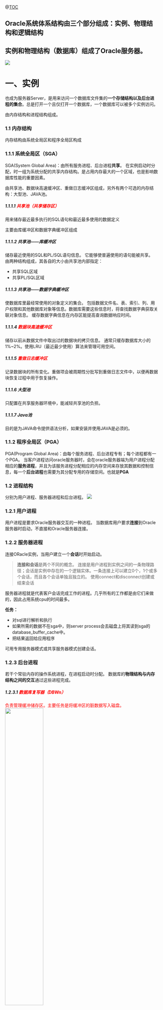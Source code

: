 @[TOC](文章目录)

## Oracle系统体系结构由三个部分组成：**实例、物理结构和逻辑结构**
## 实例和物理结构（数据库）组成了Oracle服务器。
![](https:/raw.githubusercontent.com/buttering/EasyBlogs/master/asset/pictures/830522c4b066364191eadc5cbb0485d7/5b9810e2920220606ad15ab424f9ac38.png)
# 一、实例
也成为服务器Server，是用来访问一个数据库文件集的**一个存储结构以及后台进程的集合**。总是打开一个且仅打开一个数据库，一个数据库可以被多个实例访问。

由内存结构和进程结构组成。
### 1.1 内存结构
内存结构由系统全局区和程序全局区构成
### 1.1.1 系统全局区（SGA）
SGA(System Global Area)：由所有服务进程、后台进程**共享**。
在实例启动时分配，时一组为系统分配的共享内存结构。是占用内存最大的一个区域，也是影响数据库性能的重要因素。

由共享池、数据块高速缓冲区、重做日志缓冲区组成，另外有两个可选的内存结构：大型池、JAVA池。
##### 1.1.1.1 <font color='red'>共享池（共享储存区）</font>
用来储存最近最多执行的SQL语句和最近最多使用的数据定义

主要由库缓冲区和数据字典缓冲区组成
##### 1.1.1.2 共享池——库缓冲区
储存最近使用的SQL和PL/SQL语句信息。
它能够使普遍使用的语句能被共享。
由两种结构组成，其各自的大小由共享池内部指定：
- 共享SQL区域
- 共享PL/SQL区域
##### 1.1.1.3 共享池——数据字典缓冲区
使数据库里最经常使用的对象定义的集合。
包括数据文件名、表、索引、列、用户权限和其他数据库对象等信息。数据库需要这些信息时，将查找数据字典获取关联对象信息。
缓存数据字典信息在内存区能提高查询数据响应时间。
##### 1.1.1.4 <font color='red'>数据块高速缓冲区</font>
储存以前从数据文件中取出过的数据块的拷贝信息。
通常只缓存数据库大小的1%~2%。使用LRU（最近最少使用）算法来管理可用空间。
##### 1.1.1.5 <font color='red'>重做日志缓冲区</font>
记录数据块的所有变化。重做项会被周期性分批写到重做日志文件中，以便再数据块恢复过程中用于恢复操作。
##### 1.1.1.6 大型池
只配置在共享服务器环境中，能减轻共享池的负担。
##### 1.1.1.7 Java池
目的是为JAVA命令提供语法分析，如果安装并使用JAVA是必须的。
### 1.1.2 程序全局区（PGA）
PGA(Program Global Area)：由每个服务进程、后台进程专有；每个进程都有一个PGA。
当客户进程访问oracle服务器时，会在oracle服务器端为用户进程分配相应的**服务进程**，并且为该服务进程分配相应的内存空间来存放其数据和控制信息，每一个**后台进程**也需要为其分配专用的存储空间。也就是**PGA**
### 1.2 进程结构
分别为用户进程、服务器进程和后台进程。
![](https:/raw.githubusercontent.com/buttering/EasyBlogs/master/asset/pictures/830522c4b066364191eadc5cbb0485d7/3ba51db064968810f1883ab13250724a.png)

### 1.2.1 用户进程
用户进程是要求Oracle服务器交互的一种进程。
当数据库用户要求**连接**到Oracle服务器时启动，不直接和Oracle服务器连接。
### 1.2.2 服务器进程
连接ORacle实例，当用户建立一个**会话**时开始启动。

> **连接和会话**是两个不同的概念。  连接是用户进程到实例之间的一条物理路径；会话是实例中存在的一个逻辑实体。一条连接上可以建立0个，1个或多个会话，而且各个会话单独且独立的。
> 使用connect和disconnect创建或结束会话

服务器进程就是代表客户会话完成工作的进程。几乎所有的工作都是由它们来做的，因此占用系统cpu的时间最多。

**任务：**
- 对sql进行解析和执行
- 如果所需的数据不在sga中，则server process会去磁盘上将其读到sga的database_buffer_cache中。
- 把结果返回给应用程序

可用专用服务器模式或共享服务器模式创建会话。
### 1.2.3 后台进程
若干个常驻内存的操作系统进程，在进程启动时分配。
数据库的**物理结构与内存结构之间的交互**通过这些进程完成。
##### 1.2.3.1 <font color='red'>数据库复写器（DBWn）
负责管理缓冲储存区。主要任务是将缓冲区的脏数据写入磁盘。
<img src="https://img-blog.csdnimg.cn/20201215125746131.png?x-oss-process=image/watermark,type_ZmFuZ3poZW5naGVpdGk,shadow_10,text_aHR0cHM6Ly9ibG9nLmNzZG4ubmV0L3dlaXhpbl80NTY2ODkwMw==,size_16,color_FFFFFF,t_70#pic_center" width="50% " align="middle"/>

##### 1.2.3.2 <font color='red'>日志复写器（LGWR）
负责管理日志缓冲区，将上次写入磁盘以来的全部日志缓冲区写入磁盘上的日志文件。

<img src="https://img-blog.csdnimg.cn/20201215125529376.png?x-oss-process=image/watermark,type_ZmFuZ3poZW5naGVpdGk,shadow_10,text_aHR0cHM6Ly9ibG9nLmNzZG4ubmV0L3dlaXhpbl80NTY2ODkwMw==,size_16,color_FFFFFF,t_70#pic_center" width="50% " align="middle"/>

##### 1.2.3.3 <font color='red'>系统监控进程（SMON）
该实例启动时，执行**实例恢复**，还负责清理不再使用的临时段。

<img src="https://img-blog.csdnimg.cn/2020121513053386.png?x-oss-process=image/watermark,type_ZmFuZ3poZW5naGVpdGk,shadow_10,text_aHR0cHM6Ly9ibG9nLmNzZG4ubmV0L3dlaXhpbl80NTY2ODkwMw==,size_16,color_FFFFFF,t_70#pic_center" width="50% " align="middle"/>

##### 1.2.3.4 <font color='red'>进程监控器（PMON）
该进程在用户进程出现故障时执行进程恢复，负责清理内存储区和释放该进程所使用的资源。
<img src="https://img-blog.csdnimg.cn/20201215131036652.png?x-oss-process=image/watermark,type_ZmFuZ3poZW5naGVpdGk,shadow_10,text_aHR0cHM6Ly9ibG9nLmNzZG4ubmV0L3dlaXhpbl80NTY2ODkwMw==,size_16,color_FFFFFF,t_70#pic_center" width="50% " align="middle"/>

##### 1.2.3.5 <font color='red'>检查点（CKPT）
<img src="https://img-blog.csdnimg.cn/20201215131547916.png?x-oss-process=image/watermark,type_ZmFuZ3poZW5naGVpdGk,shadow_10,text_aHR0cHM6Ly9ibG9nLmNzZG4ubmV0L3dlaXhpbl80NTY2ODkwMw==,size_16,color_FFFFFF,t_70#pic_center" width="50% " align="middle"/>

##### 1.2.3.6 <font color='red'>归档进程</font>（ARCn）（可选）
当ArchiveLog模式被设置时，自动归档联机重做日志文件，保存所有数据库变化。
<img src="https://img-blog.csdnimg.cn/20201215131823213.png?x-oss-process=image/watermark,type_ZmFuZ3poZW5naGVpdGk,shadow_10,text_aHR0cHM6Ly9ibG9nLmNzZG4ubmV0L3dlaXhpbl80NTY2ODkwMw==,size_16,color_FFFFFF,t_70#pic_center" width="50% " align="middle"/>


# 二、物理结构
包括了数据文件、日志文件和控制文件。
### 2.1 <font color='red'>数据文件</font>
每个Oracle数据库有一个或多个物理的数据文件。一个数据库的数据文件包括全部数据库数据。逻辑结构中的一个表空间有一个或多个数据文件组成。
### 2.2 <font color='red'>重做日志文件</font>
每个数据库有两个或多个日志文件的组。每个**日志文件组**用于收集数据库日志。
日志的主要功能是记录对数据所做的修改，用于保护数据库以防止故障。
### 2.3 <font color='red'>控制文件</font>
每一Oracle数据库有一个控制文件。用于记录数据库的物理结构
# 三、逻辑结构
描述了数据库的物理空间怎样运用，是一种层次结构。包括**表空间、段、片区、快**。
